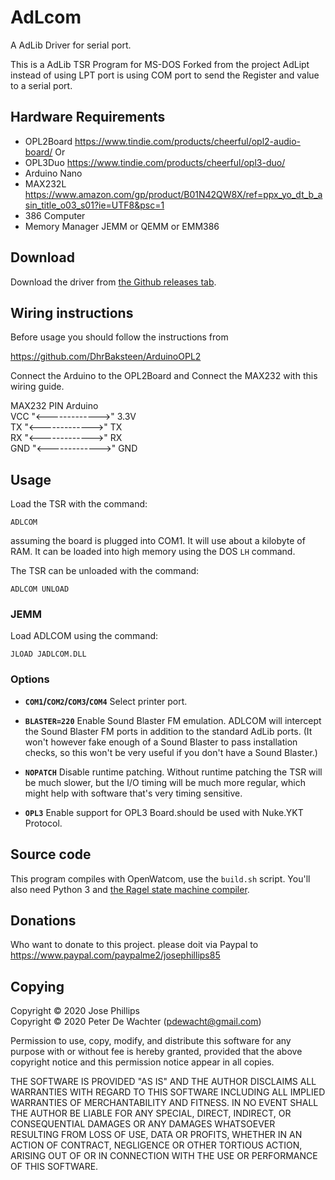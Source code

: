 # AdLcom
A AdLib Driver for serial port.

This is a AdLib TSR Program for MS-DOS Forked from the project AdLipt instead of using LPT port is using COM port to send the Register and value to a serial port.

## Hardware Requirements
 - OPL2Board https://www.tindie.com/products/cheerful/opl2-audio-board/ 
 Or
 - OPL3Duo https://www.tindie.com/products/cheerful/opl3-duo/
 - Arduino Nano
 - MAX232L https://www.amazon.com/gp/product/B01N42QW8X/ref=ppx_yo_dt_b_asin_title_o03_s01?ie=UTF8&psc=1
 - 386 Computer
 - Memory Manager JEMM or QEMM or EMM386

## Download

Download the driver from [the Github releases tab][2].

[2]: https://github.com/josephillips85/adlcom/releases/latest

## Wiring instructions

Before usage you should follow the instructions from

https://github.com/DhrBaksteen/ArduinoOPL2


Connect the Arduino to the OPL2Board and Connect the MAX232 with this wiring guide.<br />

MAX232 PIN          Arduino\
VCC "<------------->" 3.3V\
TX  "<------------->" TX\
RX  "<------------->" RX\
GND "<------------->" GND



## Usage

Load the TSR with the command:

    ADLCOM

assuming the  board is plugged into COM1. It will use about a
kilobyte of RAM. It can be loaded into high memory using the DOS `LH`
command.

The TSR can be unloaded with the command:

    ADLCOM UNLOAD

### JEMM

Load ADLCOM using the command:

    JLOAD JADLCOM.DLL

### Options


- **`COM1`/`COM2`/`COM3`/`COM4`** Select printer port.

- **`BLASTER=220`** Enable Sound Blaster FM emulation. ADLCOM will
  intercept the Sound Blaster FM ports in addition to the standard
  AdLib ports. (It won't however fake enough of a Sound Blaster to
  pass installation checks, so this won't be very useful if you don't
  have a Sound Blaster.)

- **`NOPATCH`** Disable runtime patching. Without runtime patching the
  TSR will be much slower, but the I/O timing will be much more
  regular, which might help with software that's very timing
  sensitive.

- **`OPL3`** Enable support for OPL3 Board.should be used with Nuke.YKT
  Protocol.

## Source code

This program compiles with OpenWatcom, use the `build.sh` script.
You'll also need Python 3 and [the Ragel state machine
compiler][Ragel].

[Ragel]: https://www.colm.net/open-source/ragel/

## Donations

Who want to donate to this project. please doit via Paypal to
https://www.paypal.com/paypalme2/josephillips85

## Copying

Copyright © 2020 Jose Phillips\
Copyright © 2020 Peter De Wachter (pdewacht@gmail.com)

Permission to use, copy, modify, and distribute this software for any
purpose with or without fee is hereby granted, provided that the above
copyright notice and this permission notice appear in all copies.

THE SOFTWARE IS PROVIDED "AS IS" AND THE AUTHOR DISCLAIMS ALL
WARRANTIES WITH REGARD TO THIS SOFTWARE INCLUDING ALL IMPLIED
WARRANTIES OF MERCHANTABILITY AND FITNESS. IN NO EVENT SHALL THE
AUTHOR BE LIABLE FOR ANY SPECIAL, DIRECT, INDIRECT, OR CONSEQUENTIAL
DAMAGES OR ANY DAMAGES WHATSOEVER RESULTING FROM LOSS OF USE, DATA OR
PROFITS, WHETHER IN AN ACTION OF CONTRACT, NEGLIGENCE OR OTHER
TORTIOUS ACTION, ARISING OUT OF OR IN CONNECTION WITH THE USE OR
PERFORMANCE OF THIS SOFTWARE.
